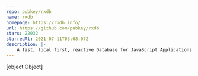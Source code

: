 ```yaml
---
repo: pubkey/rxdb
name: rxdb
homepage: https://rxdb.info/
url: https://github.com/pubkey/rxdb
stars: 22032
starredAt: 2021-07-11T03:08:07Z
description: |-
    A fast, local first, reactive Database for JavaScript Applications https://rxdb.info/
---
```


[object Object]
